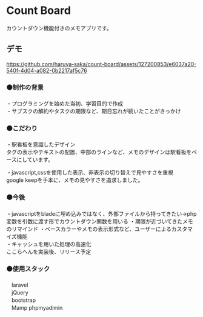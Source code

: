 # Count Board
カウントダウン機能付きのメモアプリです。  

## デモ  

https://github.com/haruya-saka/count-board/assets/127200853/e6037a20-540f-4d04-a082-0b2217af5c76

### ⚫️制作の背景  
・プログラミングを始めた当初、学習目的で作成  
・サブスクの解約やタスクの期限など、期日忘れが続いたことがきっかけ　　

### ⚫️こだわり   
・駅看板を意識したデザイン  
タグの表示やテキストの配置、中部のラインなど、メモのデザインは駅看板をベースにしています。  

・javascript,cssを使用した表示、非表示の切り替えで見やすさを重視  
google keepを手本に、メモの見やすさを追求しました。

### ⚫️今後  
・javascriptをbladeに埋め込みではなく、外部ファイルから持ってきたい->php変数を引数に渡す形でカウントダウン関数を用いる
・期限が近づいてきたメモのリマインド
・ベースカラーやメモの表示形式など、ユーザーによるカスタマイズ機能  
・キャッシュを用いた処理の高速化  
ここらへんを実装後、リリース予定

### ⚫️使用スタック  
　laravel  
　jQuery  
　bootstrap  
　Mamp
phpmyadimin
